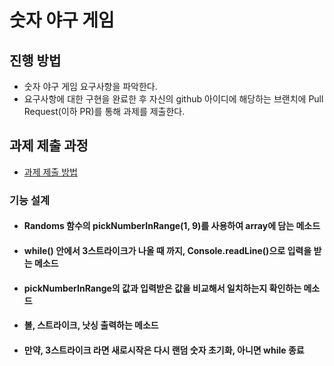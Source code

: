 # 숫자 야구 게임
## 진행 방법
* 숫자 야구 게임 요구사항을 파악한다.
* 요구사항에 대한 구현을 완료한 후 자신의 github 아이디에 해당하는 브랜치에 Pull Request(이하 PR)를 통해 과제를 제출한다.

## 과제 제출 과정
* [과제 제출 방법](https://github.com/next-step/nextstep-docs/tree/master/precourse)

### 기능 설계
  - #### Randoms 함수의 pickNumberInRange(1, 9)를 사용하여 array에 담는 메소드
  - #### while() 안에서 3스트라이크가 나올 때 까지, Console.readLine()으로 입력을 받는 메소드
  - #### pickNumberInRange의 값과 입력받은 값을 비교해서 일치하는지 확인하는 메소드
  - #### 볼, 스트라이크, 낫싱 출력하는 메소드
  - #### 만약, 3스트라이크 라면 새로시작은 다시 랜덤 숫자 초기화, 아니면 while 종료